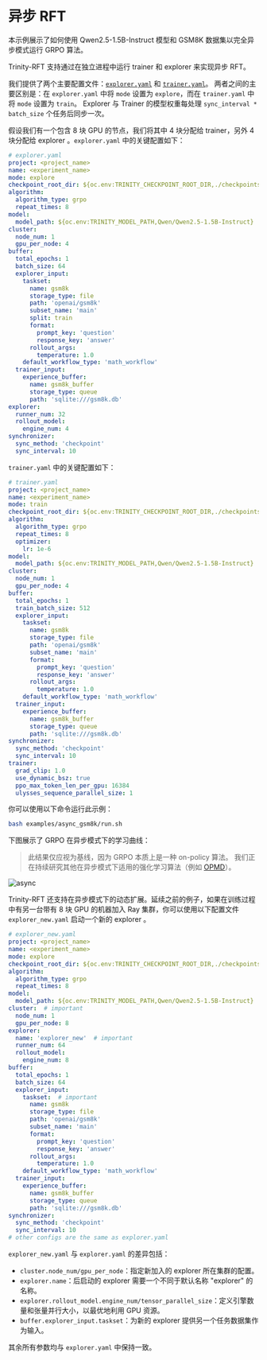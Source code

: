 # 异步 RFT

本示例展示了如何使用 Qwen2.5-1.5B-Instruct 模型和 GSM8K 数据集以完全异步模式运行 GRPO 算法。

Trinity-RFT 支持通过在独立进程中运行 trainer 和 explorer 来实现异步 RFT。

我们提供了两个主要配置文件：[`explorer.yaml`](https://github.com/modelscope/Trinity-RFT/blob/main/examples/async_gsm8k/explorer.yaml) 和 [`trainer.yaml`](https://github.com/modelscope/Trinity-RFT/blob/main/examples/async_gsm8k/trainer.yaml)。
两者之间的主要区别是：在 `explorer.yaml` 中将 `mode` 设置为 `explore`，而在 `trainer.yaml` 中将 `mode` 设置为 `train`。
Explorer 与 Trainer 的模型权重每处理 `sync_interval * batch_size` 个任务后同步一次。

假设我们有一个包含 8 块 GPU 的节点，我们将其中 4 块分配给 trainer，另外 4 块分配给 explorer 。`explorer.yaml` 中的关键配置如下：

```yaml
# explorer.yaml
project: <project_name>
name: <experiment_name>
mode: explore
checkpoint_root_dir: ${oc.env:TRINITY_CHECKPOINT_ROOT_DIR,./checkpoints}
algorithm:
  algorithm_type: grpo
  repeat_times: 8
model:
  model_path: ${oc.env:TRINITY_MODEL_PATH,Qwen/Qwen2.5-1.5B-Instruct}
cluster:
  node_num: 1
  gpu_per_node: 4
buffer:
  total_epochs: 1
  batch_size: 64
  explorer_input:
    taskset:
      name: gsm8k
      storage_type: file
      path: 'openai/gsm8k'
      subset_name: 'main'
      split: train
      format:
        prompt_key: 'question'
        response_key: 'answer'
      rollout_args:
        temperature: 1.0
    default_workflow_type: 'math_workflow'
  trainer_input:
    experience_buffer:
      name: gsm8k_buffer
      storage_type: queue
      path: 'sqlite:///gsm8k.db'
explorer:
  runner_num: 32
  rollout_model:
    engine_num: 4
synchronizer:
  sync_method: 'checkpoint'
  sync_interval: 10
```

`trainer.yaml` 中的关键配置如下：

```yaml
# trainer.yaml
project: <project_name>
name: <experiment_name>
mode: train
checkpoint_root_dir: ${oc.env:TRINITY_CHECKPOINT_ROOT_DIR,./checkpoints}
algorithm:
  algorithm_type: grpo
  repeat_times: 8
  optimizer:
    lr: 1e-6
model:
  model_path: ${oc.env:TRINITY_MODEL_PATH,Qwen/Qwen2.5-1.5B-Instruct}
cluster:
  node_num: 1
  gpu_per_node: 4
buffer:
  total_epochs: 1
  train_batch_size: 512
  explorer_input:
    taskset:
      name: gsm8k
      storage_type: file
      path: 'openai/gsm8k'
      subset_name: 'main'
      format:
        prompt_key: 'question'
        response_key: 'answer'
      rollout_args:
        temperature: 1.0
    default_workflow_type: 'math_workflow'
  trainer_input:
    experience_buffer:
      name: gsm8k_buffer
      storage_type: queue
      path: 'sqlite:///gsm8k.db'
synchronizer:
  sync_method: 'checkpoint'
  sync_interval: 10
trainer:
  grad_clip: 1.0
  use_dynamic_bsz: true
  ppo_max_token_len_per_gpu: 16384
  ulysses_sequence_parallel_size: 1
```

你可以使用以下命令运行此示例：

```bash
bash examples/async_gsm8k/run.sh
```

下图展示了 GRPO 在异步模式下的学习曲线：
> 此结果仅应视为基线，因为 GRPO 本质上是一种 on-policy 算法。
> 我们正在持续研究其他在异步模式下适用的强化学习算法（例如 [OPMD](./example_reasoning_advanced.md)）。

![async](../../assets/async-curve.png)


Trinity-RFT 还支持在异步模式下的动态扩展。延续之前的例子，如果在训练过程中有另一台带有 8 块 GPU 的机器加入 Ray 集群，你可以使用以下配置文件 `explorer_new.yaml` 启动一个新的 explorer 。

```yaml
# explorer_new.yaml
project: <project_name>
name: <experiment_name>
mode: explore
checkpoint_root_dir: ${oc.env:TRINITY_CHECKPOINT_ROOT_DIR,./checkpoints}
algorithm:
  algorithm_type: grpo
  repeat_times: 8
model:
  model_path: ${oc.env:TRINITY_MODEL_PATH,Qwen/Qwen2.5-1.5B-Instruct}
cluster:  # important
  node_num: 1
  gpu_per_node: 8
explorer:
  name: 'explorer_new'  # important
  runner_num: 64
  rollout_model:
    engine_num: 8
buffer:
  total_epochs: 1
  batch_size: 64
  explorer_input:
    taskset:  # important
      name: gsm8k
      storage_type: file
      path: 'openai/gsm8k'
      subset_name: 'main'
      format:
        prompt_key: 'question'
        response_key: 'answer'
      rollout_args:
        temperature: 1.0
    default_workflow_type: 'math_workflow'
  trainer_input:
    experience_buffer:
      name: gsm8k_buffer
      storage_type: queue
      path: 'sqlite:///gsm8k.db'
synchronizer:
  sync_method: 'checkpoint'
  sync_interval: 10
# other configs are the same as explorer.yaml
```

`explorer_new.yaml` 与 `explorer.yaml` 的差异包括：

- `cluster.node_num/gpu_per_node`：指定新加入的 explorer 所在集群的配置。
- `explorer.name`：后启动的 explorer 需要一个不同于默认名称 "explorer" 的名称。
- `explorer.rollout_model.engine_num/tensor_parallel_size`：定义引擎数量和张量并行大小，以最优地利用 GPU 资源。
- `buffer.explorer_input.taskset`：为新的 explorer 提供另一个任务数据集作为输入。

其余所有参数均与 `explorer.yaml` 中保持一致。
